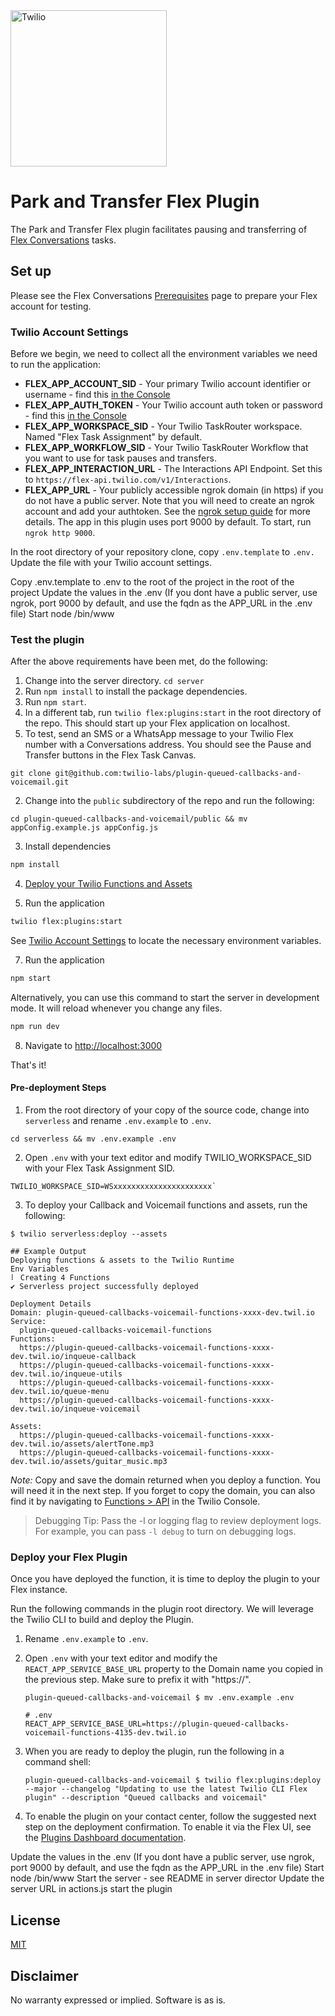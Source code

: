 <a  href="https://www.twilio.com">
<img  src="https://static0.twilio.com/marketing/bundles/marketing/img/logos/wordmark-red.svg"  alt="Twilio"  width="250"  />
</a>
 
# Park and Transfer Flex Plugin

The Park and Transfer Flex plugin facilitates pausing and transferring of [Flex Conversations](https://www.twilio.com/docs/flex/conversations) tasks. 

## Set up

Please see the Flex Conversations [Prerequisites](https://www.twilio.com/docs/flex/admin-guide/setup/conversations/prerequisites) page to prepare your Flex account for testing.

### Twilio Account Settings

Before we begin, we need to collect
all the environment variables we need to run the application:
- **FLEX_APP_ACCOUNT_SID** - Your primary Twilio account identifier or username - find this [in the Console](https://www.twilio.com/console)
- **FLEX_APP_AUTH_TOKEN** - Your Twilio account auth token or password - find this [in the Console](https://www.twilio.com/console)
- **FLEX_APP_WORKSPACE_SID** - Your Twilio TaskRouter workspace. Named "Flex Task Assignment" by default.
- **FLEX_APP_WORKFLOW_SID** - Your Twilio TaskRouter Workflow that you want to use for task pauses and transfers.
- **FLEX_APP_INTERACTION_URL** - The Interactions API Endpoint. Set this to `https://flex-api.twilio.com/v1/Interactions`.
- **FLEX_APP_URL** - Your publicly accessible ngrok domain (in https) if you do not have a public server. Note that you will need to create an ngrok account and add your authtoken. See the [ngrok setup guide](https://dashboard.ngrok.com/get-started/setup) for more details. The app in this plugin uses port 9000 by default. To start, run `ngrok http 9000`.

In the root directory of your repository clone, copy `.env.template` to `.env.` Update the file with your Twilio account settings.

Copy .env.template to .env to the root of the project in the root of the project 
Update the values in the .env (If you dont have a public server, use ngrok, port 9000 by default, and use the fqdn as the APP_URL in the .env file)
Start node /bin/www


### Test the plugin

After the above requirements have been met, do the following:
1. Change into the server directory.
    `cd server`
2. Run `npm install` to install the package dependencies.
3. Run `npm start`.
4. In a different tab, run `twilio flex:plugins:start` in the root directory of the repo. This should start up your Flex application on localhost.
5. To test, send an SMS or a WhatsApp message to your Twilio Flex number with a Conversations address. You should see the Pause and Transfer buttons in the Flex Task Canvas. 

```
git clone git@github.com:twilio-labs/plugin-queued-callbacks-and-voicemail.git
```

2. Change into the `public` subdirectory of the repo and run the following:

```
cd plugin-queued-callbacks-and-voicemail/public && mv appConfig.example.js appConfig.js
```

3. Install dependencies

```bash
npm install
```

4. [Deploy your Twilio Functions and Assets](#twilio-serverless-deployment)

5. Run the application

```bash
twilio flex:plugins:start
```

See [Twilio Account Settings](#twilio-account-settings) to locate the necessary environment variables.

7. Run the application

```bash
npm start
```

Alternatively, you can use this command to start the server in development mode. It will reload whenever you change any files.

```bash
npm run dev
```

8. Navigate to [http://localhost:3000](http://localhost:3000)

That's it!

#### Pre-deployment Steps

1. From the root directory of your copy of the source code, change into `serverless` and rename `.env.example` to `.env`.

```
cd serverless && mv .env.example .env
```

2. Open `.env` with your text editor and modify TWILIO_WORKSPACE_SID with your Flex Task Assignment SID.

```
TWILIO_WORKSPACE_SID=WSxxxxxxxxxxxxxxxxxxxxxx`
```

3. To deploy your Callback and Voicemail functions and assets, run the following:

```
$ twilio serverless:deploy --assets

## Example Output
Deploying functions & assets to the Twilio Runtime
Env Variables
⠇ Creating 4 Functions
✔ Serverless project successfully deployed

Deployment Details
Domain: plugin-queued-callbacks-voicemail-functions-xxxx-dev.twil.io
Service:
  plugin-queued-callbacks-voicemail-functions 
Functions:
  https://plugin-queued-callbacks-voicemail-functions-xxxx-dev.twil.io/inqueue-callback
  https://plugin-queued-callbacks-voicemail-functions-xxxx-dev.twil.io/inqueue-utils  
  https://plugin-queued-callbacks-voicemail-functions-xxxx-dev.twil.io/queue-menu
  https://plugin-queued-callbacks-voicemail-functions-xxxx-dev.twil.io/inqueue-voicemail

Assets:
  https://plugin-queued-callbacks-voicemail-functions-xxxx-dev.twil.io/assets/alertTone.mp3
  https://plugin-queued-callbacks-voicemail-functions-xxxx-dev.twil.io/assets/guitar_music.mp3
```

_Note:_ Copy and save the domain returned when you deploy a function. You will need it in the next step. If you forget to copy the domain, you can also find it by navigating to [Functions > API](https://www.twilio.com/console/functions/api) in the Twilio Console.

> Debugging Tip: Pass the -l or logging flag to review deployment logs. For example, you can pass `-l debug` to turn on debugging logs.

### Deploy your Flex Plugin 

Once you have deployed the function, it is time to deploy the plugin to your Flex instance.

Run the following commands in the plugin root directory. We will leverage the Twilio CLI to build and deploy the Plugin.

1. Rename `.env.example` to `.env`.
2. Open `.env` with your text editor and modify the `REACT_APP_SERVICE_BASE_URL` property to the Domain name you copied in the previous step. Make sure to prefix it with "https://".
	
	```
	plugin-queued-callbacks-and-voicemail $ mv .env.example .env
	
	# .env
	REACT_APP_SERVICE_BASE_URL=https://plugin-queued-callbacks-voicemail-functions-4135-dev.twil.io
	```

3. When you are ready to deploy the plugin, run the following in a command shell:
	
	```
	plugin-queued-callbacks-and-voicemail $ twilio flex:plugins:deploy --major --changelog "Updating to use the latest Twilio CLI Flex plugin" --description "Queued callbacks and voicemail"
	``` 

4. To enable the plugin on your contact center, follow the suggested next step on the deployment confirmation. To enable it via the Flex UI, see the [Plugins Dashboard documentation](https://www.twilio.com/docs/flex/developer/plugins/dashboard#stage-plugin-changes).


Update the values in the .env (If you dont have a public server, use ngrok, port 9000 by default, and use the fqdn as the APP_URL in the .env file)
Start node /bin/www
Start the server - see README in server director
Update the server URL in actions.js
start the plugin

## License

[MIT](http://www.opensource.org/licenses/mit-license.html)

## Disclaimer

No warranty expressed or implied. Software is as is.

[twilio]: https://www.twilio.com
